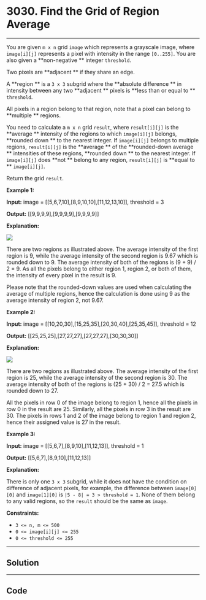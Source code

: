 # 3030. Find the Grid of Region Average

---

You are given `m x n` grid `image` which represents a grayscale image, where `image[i][j]` represents a pixel with intensity in the range `[0..255]`. You are also given a **non-negative ** integer `threshold`.

Two pixels are **adjacent ** if they share an edge.

A **region ** is a `3 x 3` subgrid where the **absolute difference ** in intensity between any two **adjacent ** pixels is **less than or equal to ** `threshold`.

All pixels in a region belong to that region, note that a pixel can belong to **multiple ** regions.

You need to calculate a `m x n` grid `result`, where `result[i][j]` is the **average ** intensity of the regions to which `image[i][j]` belongs, **rounded down ** to the nearest integer. If `image[i][j]` belongs to multiple regions, `result[i][j]` is the **average ** of the **rounded-down average ** intensities of these regions, **rounded down ** to the nearest integer. If `image[i][j]` does **not ** belong to any region, `result[i][j]` is **equal to ** `image[i][j]`.

Return the grid `result`.

 

**Example 1:**

**Input:** image = [[5,6,7,10],[8,9,10,10],[11,12,13,10]], threshold = 3

**Output:** [[9,9,9,9],[9,9,9,9],[9,9,9,9]]

**Explanation:**

![](https://assets.leetcode.com/uploads/2023/12/21/example0corrected.png)

There are two regions as illustrated above. The average intensity of the first region is 9, while the average intensity of the second region is 9.67 which is rounded down to 9. The average intensity of both of the regions is (9 + 9) / 2 = 9. As all the pixels belong to either region 1, region 2, or both of them, the intensity of every pixel in the result is 9.

Please note that the rounded-down values are used when calculating the average of multiple regions, hence the calculation is done using 9 as the average intensity of region 2, not 9.67.

**Example 2:**

**Input:** image = [[10,20,30],[15,25,35],[20,30,40],[25,35,45]], threshold = 12

**Output:** [[25,25,25],[27,27,27],[27,27,27],[30,30,30]]

**Explanation:**

![](https://assets.leetcode.com/uploads/2023/12/21/example1corrected.png)

There are two regions as illustrated above. The average intensity of the first region is 25, while the average intensity of the second region is 30. The average intensity of both of the regions is (25 + 30) / 2 = 27.5 which is rounded down to 27.

All the pixels in row 0 of the image belong to region 1, hence all the pixels in row 0 in the result are 25. Similarly, all the pixels in row 3 in the result are 30. The pixels in rows 1 and 2 of the image belong to region 1 and region 2, hence their assigned value is 27 in the result.

**Example 3:**

**Input:** image = [[5,6,7],[8,9,10],[11,12,13]], threshold = 1

**Output:** [[5,6,7],[8,9,10],[11,12,13]]

**Explanation:**

There is only one `3 x 3` subgrid, while it does not have the condition on difference of adjacent pixels, for example, the difference between `image[0][0]` and `image[1][0]` is `|5 - 8| = 3 > threshold = 1`. None of them belong to any valid regions, so the `result` should be the same as `image`.

 

**Constraints:**

  * `3 <= n, m <= 500`
  * `0 <= image[i][j] <= 255`
  * `0 <= threshold <= 255`

---

## Solution



---

## Code
```python


```